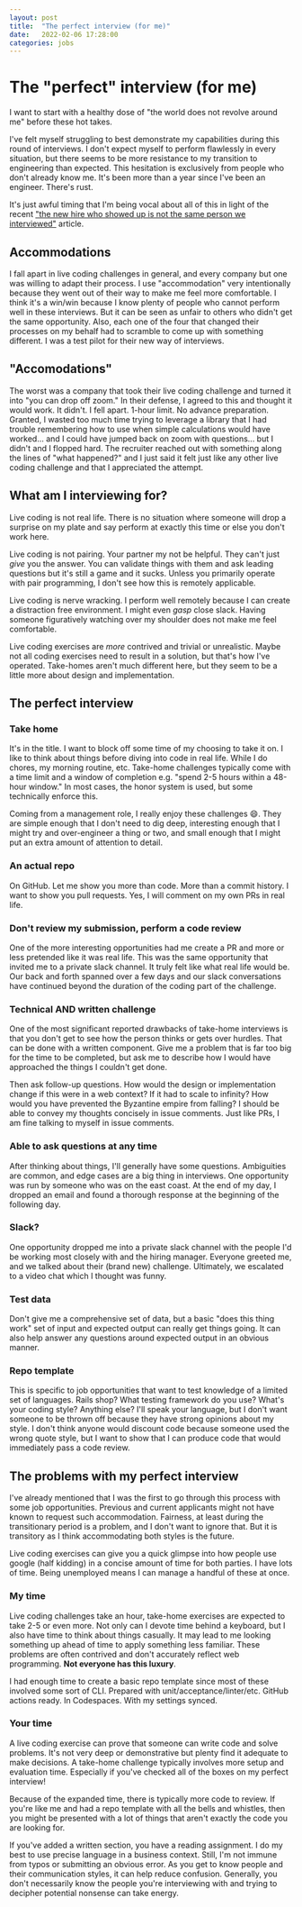 ```yaml
---
layout: post
title:  "The perfect interview (for me)"
date:   2022-02-06 17:28:00
categories: jobs
---
```


# The "perfect" interview (for me)

I want to start with a healthy dose of "the world does not revolve around me" before these hot takes. 

I've felt myself struggling to best demonstrate my capabilities during this round of interviews. I don't expect myself to perform flawlessly in every situation, but there seems to be more resistance to my transition to engineering than expected. This hesitation is exclusively from people who don't already know me. It's been more than a year since I've been an engineer. There's rust.

It's just awful timing that I'm being vocal about all of this in light of the recent ["the new hire who showed up is not the same person we interviewed"](https://www.askamanager.org/2022/01/the-new-hire-who-showed-up-is-not-the-same-person-we-interviewed.html) article.

## Accommodations

I fall apart in live coding challenges in general, and every company but one was willing to adapt their process. I use "accommodation" very intentionally because they went out of their way to make me feel more comfortable. I think it's a win/win because I know plenty of people who cannot perform well in these interviews. But it can be seen as unfair to others who didn't get the same opportunity. Also, each one of the four that changed their processes on my behalf had to scramble to come up with something different. I was a test pilot for their new way of interviews.

## "Accomodations"

The worst was a company that took their live coding challenge and turned it into "you can drop off zoom." In their defense, I agreed to this and thought it would work. It didn't. I fell apart. 1-hour limit. No advance preparation. Granted, I wasted too much time trying to leverage a library that I had trouble remembering how to use when simple calculations would have worked... and I could have jumped back on zoom with questions... but I didn't and I flopped hard. The recruiter reached out with something along the lines of "what happened?" and I just said it felt just like any other live coding challenge and that I appreciated the attempt.

## What am I interviewing for? 

Live coding is not real life. There is no situation where someone will drop a surprise on my plate and say perform at exactly this time or else you don't work here. 

Live coding is not pairing. Your partner my not be helpful. They can't just _give_ you the answer. You can validate things with them and ask leading questions but it's still a game and it sucks. Unless you primarily operate with pair programming, I don't see how this is remotely applicable.

Live coding is nerve wracking. I perform well remotely because I can create a distraction free environment. I might even *gasp* close slack. Having someone figuratively watching over my shoulder does not make me feel comfortable. 

Live coding exercises are _more_ contrived and trivial or unrealistic. Maybe not all coding exercises need to result in a solution, but that's how I've operated. Take-homes aren't much different here, but they seem to be a little more about design and implementation.

## The perfect interview

### Take home

It's in the title. I want to block off some time of my choosing to take it on. I like to think about things before diving into code in real life. While I do chores, my morning routine, etc. Take-home challenges typically come with a time limit and a window of completion e.g. "spend 2-5 hours within a 48-hour window." In most cases, the honor system is used, but some technically enforce this.

Coming from a management role, I really enjoy these challenges :smile:. They are simple enough that I don't need to dig deep, interesting enough that I might try and over-engineer a thing or two, and small enough that I might put an extra amount of attention to detail. 

### An actual repo

On GitHub. Let me show you more than code. More than a commit history. I want to show you pull requests. Yes, I will comment on my own PRs in real life. 

### Don't review my submission, perform a code review

One of the more interesting opportunities had me create a PR and more or less pretended like it was real life. This was the same opportunity that invited me to a private slack channel. It truly felt like what real life would be. Our back and forth spanned over a few days and our slack conversations have continued beyond the duration of the coding part of the challenge.

### Technical AND written challenge

One of the most significant reported drawbacks of take-home interviews is that you don't get to see how the person thinks or gets over hurdles. That can be done with a written component. Give me a problem that is far too big for the time to be completed, but ask me to describe how I would have approached the things I couldn't get done.

Then ask follow-up questions. How would the design or implementation change if this were in a web context? If it had to scale to infinity? How would you have prevented the Byzantine empire from falling? I should be able to convey my thoughts concisely in issue comments. Just like PRs, I am fine talking to myself in issue comments.

### Able to ask questions at any time

After thinking about things, I'll generally have some questions. Ambiguities are common, and edge cases are a big thing in interviews. One opportunity was run by someone who was on the east coast. At the end of my day, I dropped an email and found a thorough response at the beginning of the following day. 

### Slack?

One opportunity dropped me into a private slack channel with the people I'd be working most closely with and the hiring manager. Everyone greeted me, and we talked about their (brand new) challenge. Ultimately, we escalated to a video chat which I thought was funny.

### Test data

Don't give me a comprehensive set of data, but a basic "does this thing work" set of input and expected output can really get things going. It can also help answer any questions around expected output in an obvious manner. 

### Repo template

This is specific to job opportunities that want to test knowledge of a limited set of languages. Rails shop? What testing framework do you use? What's your coding style? Anything else? I'll speak your language, but I don't want someone to be thrown off because they have strong opinions about my style. I don't think anyone would discount code because someone used the wrong quote style, but I want to show that I can produce code that would immediately pass a code review.

## The problems with my perfect interview

I've already mentioned that I was the first to go through this process with some job opportunities. Previous and current applicants might not have known to request such accommodation. Fairness, at least during the transitionary period is a problem, and I don't want to ignore that. But it is transitory as I think accommodating both styles is the future.

Live coding exercises can give you a quick glimpse into how people use google (half kidding) in a concise amount of time for both parties. I have lots of time. Being unemployed means I can manage a handful of these at once. 

### My time

Live coding challenges take an hour, take-home exercises are expected to take 2-5 or even more. Not only can I devote time behind a keyboard, but I also have time to think about things casually. It may lead to me looking something up ahead of time to apply something less familiar. These problems are often contrived and don't accurately reflect web programming. **Not everyone has this luxury**.

I had enough time to create a basic repo template since most of these involved some sort of CLI. Prepared with unit/acceptance/linter/etc. GitHub actions ready. In Codespaces. With my settings synced.

### Your time

A live coding exercise can prove that someone can write code and solve problems. It's not very deep or demonstrative but plenty find it adequate to make decisions. A take-home challenge typically involves more setup and evaluation time. Especially if you've checked all of the boxes on my perfect interview! 

Because of the expanded time, there is typically more code to review. If you're like me and had a repo template with all the bells and whistles, then you might be presented with a lot of things that aren't exactly the code you are looking for. 

If you've added a written section, you have a reading assignment. I do my best to use precise language in a business context. Still, I'm not immune from typos or submitting an obvious error. As you get to know people and their communication styles, it can help reduce confusion. Generally, you don't necessarily know the people you're interviewing with and trying to decipher potential nonsense can take energy.
